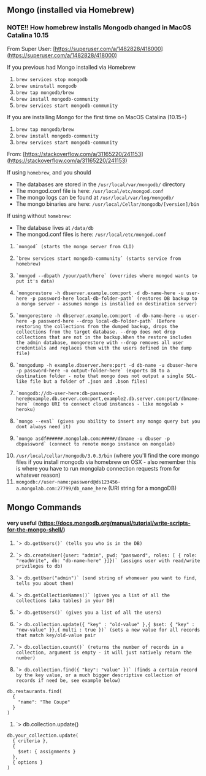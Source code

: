 ## Mongo (installed via Homebrew)

### NOTE!! How homebrew installs Mongodb changed in MacOS Catalina 10.15

From Super User: [https://superuser.com/a/1482828/418000](https://superuser.com/a/1482828/418000)

If you previous had Mongo installed via Homebrew
1. `brew services stop mongodb`
2. `brew uninstall mongodb`
3. `brew tap mongodb/brew`
4. `brew install mongodb-community`
5. `brew services start mongodb-community`

If you are installing Mongo for the first time on MacOS Catalina (10.15+)
1. `brew tap mongodb/brew`
2. `brew install mongodb-community`
3. `brew services start mongodb-community`

From: [https://stackoverflow.com/a/31165220/241153](https://stackoverflow.com/a/31165220/241153)

If using `homebrew`, and you should
- The databases are stored in the `/usr/local/var/mongodb/` directory
- The mongod.conf file is here: `/usr/local/etc/mongod.conf`
- The mongo logs can be found at `/usr/local/var/log/mongodb/`
- The mongo binaries are here: `/usr/local/Cellar/mongodb/[version]/bin`

If using without `homebrew`:
- The database lives at `/data/db`
- The mongod.conf files is here: `/usr/local/etc/mongod.conf`

1.     `mongod` (starts the mongo server from CLI)
2.     `brew services start mongodb-community` (starts service from homebrew)
3.     `mongod --dbpath /your/path/here` (overrides where mongod wants to put it's data)
4.     `mongorestore -h dbserver.example.com:port -d db-name-here -u user-here -p password-here local-db-folder-path` (restores DB backup to a mongo server - assumes mongo is installed on destination server)
5.     `mongorestore -h dbserver.example.com:port -d db-name-here -u user-here -p password-here --drop local-db-folder-path` (Before restoring the collections from the dumped backup, drops the collections from the target database. --drop does not drop collections that are not in the backup.When the restore includes the admin database, mongorestore with --drop removes all user credentials and replaces them with the users defined in the dump file)
6.     `mongodump -h example.dbserver.here:port -d db-name -u dbuser-here -p password-here -o output-folder-here` (exports DB to a destination folder - note that mongo does not output a single SQL-like file but a folder of .json and .bson files)
7.     `mongodb://db-user-here:db-password-here@example.db.server.com:port,example2.db.server.com:port/dbname-here` (mongo URI to connect cloud instances - like mongolab > heroku)
8.     `mongo --eval` (gives you ability to insert any mongo query but you dont always need it)
9.     `mongo asdf######.mongolab.com:#####/dbname -u dbuser -p dbpassword` (connect to remote mongo instance on mongolab)
10.    `/usr/local/cellar/mongodb/3.0.3/bin` (where you'll find the core mongo files if you install mongodb via homebrew on OSX - also remember this is where you have to run mongolab connection requests from for whatever reason)
11.    `mongodb://user-name:password@ds123456-a.mongolab.com:27799/db_name_here` (URI string for a mongoDB)

## Mongo Commands
#### very useful (https://docs.mongodb.org/manual/tutorial/write-scripts-for-the-mongo-shell/)
1.     `> db.getUsers()` (tells you who is in the DB)
2.     `> db.createUser({user: "admin", pwd: "password", roles: [ { role: "readWrite", db: "db-name-here" }]})` (assigns user with read/write privileges to db)
3.     `> db.getUser("admin")` (send string of whomever you want to find, tells you about them)
4.     `> db.getCollectionNames()` (gives you a list of all the collections (aka tables) in your DB)
5.     `> db.getUsers()` (gives you a list of all the users)
6.     `> db.collection.update({ "key" : "old-value" },{ $set: { "key" : "new-value" }},{ multi : true })` (sets a new value for all records that match key/old-value pair
7.     `> db.collection.count()` (returns the number of records in a collection, argument is empty - it will just natively return the number)
8.     `> db.collection.find({ "key": "value" })` (finds a certain record by the key value, or a much bigger descriptive collection of records if need be, see example below)
```
db.restaurants.find(
  {
    "name": "The Coupe"
  }
)
```

1.   `> db.collection.update()  

```
db.your_collection.update(
  { criteria },
  {
    $set: { assignments }
  },
  { options }
)
```